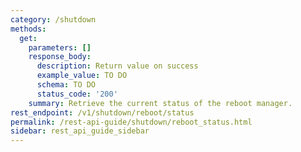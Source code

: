 ```yaml
---
category: /shutdown
methods:
  get:
    parameters: []
    response_body:
      description: Return value on success
      example_value: TO DO
      schema: TO DO
      status_code: '200'
    summary: Retrieve the current status of the reboot manager.
rest_endpoint: /v1/shutdown/reboot/status
permalink: /rest-api-guide/shutdown/reboot_status.html
sidebar: rest_api_guide_sidebar
---
```

